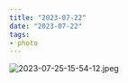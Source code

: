 ```yaml
---
title: "2023-07-22"
date: "2023-07-22"
tags:
- photo
---
```

![2023-07-25-15-54-12.jpeg](/images/2023-07-25-15-54-12.jpeg)